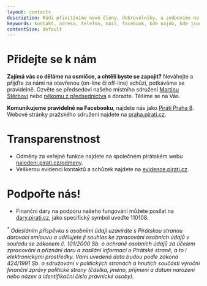 ```yaml
---
layout: contacts
description: Rádi přivítáníme nové členy, dobrovolníky, a zodpovíme na dotazy. Jsme Piráti a jsme ootevření všem bez výjimky.
keywords: kontakt, adresa, telefon, mail, facebook, kde najdu, kde jsou
contentSize: default
---
```


<div class="o-section-header o-section-header--indented">
  <h1 class="t-h2-alt">Přidejte se k nám</h1>
</div>

**Zajímá vás co děláme na osmičce, a chtěli byste se zapojit?** Neváhejte a přijďte za námi na otevřenou (on-line či off-line) schůzi, potkáváme se pravidelně. Ozvěte se předsedovi našeho místního sdružení [Martinu Štěrbovi](/lide/martin-sterba) nebo [někomu z předsednictva](/lide) a dorazte. Těšíme se na Vás.  

**Komunikujeme pravidelně na Facebooku**, najdete nás jako [Piráti Praha 8](https://fb.com/piratipraha8). Webové stránky pražského sdružení najdete na [praha.pirati.cz](https://praha.pirati.cz/). 

**<h1>Transparenstnost</h1>**
- Odměny za veřejné funkce najdete na společném pirátském webu [nalodeni.pirati.cz/odmeny](https://nalodeni.pirati.cz/odmeny/).
- Veškerou evidenci kontaktů a schůzek najdete na [evidence.pirati.cz](https://evidence.pirati.cz/).

**<h1>Podpořte nás!</h1>**
- Finanční dary na podporu našeho fungování můžete posílat na [dary.pirati.cz](https://dary.pirati.cz), jako specifický symbol uveďte 110108.

*<sup>\*</sup> Odesláním příspěvku s osobními údaji uzavíráte s Pirátskou stranou darovací smlouvu a udělujete jí souhlas ke zpracování osobních údajů v souladu se zákonem č. 101/2000 Sb. o ochraně osobních údajů za účelem zpracování a přiznání daru a zasílání informací o Pirátské straně, a to i elektronickými prostředky. Vámi uvedená data budou podle zákona 424/1991 Sb. o sdružování v politických stranách a hnutích součástí výroční finanční zprávy politické strany (částka, jméno, příjmení a datum narození nebo název a identifikační číslo právnické osoby).*

